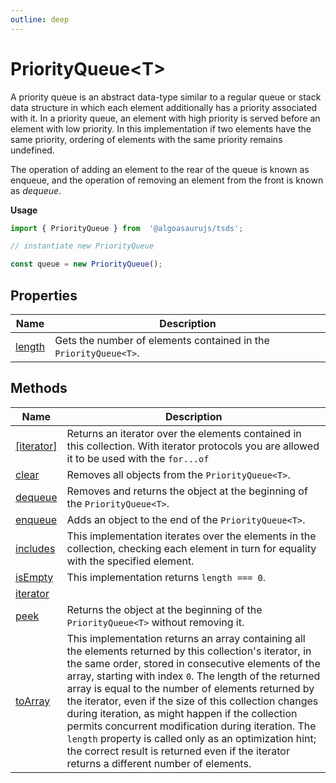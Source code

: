 ```yaml
---
outline: deep
---
```


# ****PriorityQueue&lt;T&gt;****

A priority queue is an abstract data-type similar to a regular queue or stack data structure in which each element additionally has a priority associated with it.
In a priority queue, an element with high priority is served before an element with low priority.
In this implementation if two elements have the same priority, ordering of elements with the same priority remains undefined.

The operation of adding an element to the rear of the queue is known as enqueue, and the operation of removing an element from the front is known as _dequeue_.

**Usage**

```typescript
import { PriorityQueue } from  '@algoasaurujs/tsds';

// instantiate new PriorityQueue

const queue = new PriorityQueue();
```

## **Properties**

| Name                                                       | Description                                                      |
| ---------------------------------------------------------- | ---------------------------------------------------------------- |
| [length](/data-structures/PriorityQueue/properties/length) | Gets the number of elements contained in the `PriorityQueue<T>`. |

## **Methods**

| Name                                                            | Description                                                                                                                                                                                                                                                                                                                                                                                                                                                                                                                                                                                                 |
| --------------------------------------------------------------- | ----------------------------------------------------------------------------------------------------------------------------------------------------------------------------------------------------------------------------------------------------------------------------------------------------------------------------------------------------------------------------------------------------------------------------------------------------------------------------------------------------------------------------------------------------------------------------------------------------------- |
| [[iterator]](/data-structures/PriorityQueue/methods/[iterator]) | Returns an iterator over the elements contained in this collection. With iterator protocols you are allowed it to be used with the `for...of`                                                                                                                                                                                                                                                                                                                                                                                                                                                               |
| [clear](/data-structures/PriorityQueue/methods/clear)           | Removes all objects from the `PriorityQueue<T>`.                                                                                                                                                                                                                                                                                                                                                                                                                                                                                                                                                            |
| [dequeue](/data-structures/PriorityQueue/methods/dequeue)       | Removes and returns the object at the beginning of the `PriorityQueue<T>`.                                                                                                                                                                                                                                                                                                                                                                                                                                                                                                                                  |
| [enqueue](/data-structures/PriorityQueue/methods/enqueue)       | Adds an object to the end of the `PriorityQueue<T>`.                                                                                                                                                                                                                                                                                                                                                                                                                                                                                                                                                        |
| [includes](/data-structures/PriorityQueue/methods/includes)     | This implementation iterates over the elements in the collection, checking each element in turn for equality with the specified element.                                                                                                                                                                                                                                                                                                                                                                                                                                                                    |
| [isEmpty](/data-structures/PriorityQueue/methods/isEmpty)       | This implementation returns `length === 0`.                                                                                                                                                                                                                                                                                                                                                                                                                                                                                                                                                                 |
| [iterator](/data-structures/PriorityQueue/methods/iterator)     |                                                                                                                                                                                                                                                                                                                                                                                                                                                                                                                                                                                                             |
| [peek](/data-structures/PriorityQueue/methods/peek)             | Returns the object at the beginning of the `PriorityQueue<T>` without removing it.                                                                                                                                                                                                                                                                                                                                                                                                                                                                                                                          |
| [toArray](/data-structures/PriorityQueue/methods/toArray)       | This implementation returns an array containing all the elements returned by this collection's iterator, in the same order, stored in consecutive elements of the array, starting with index `0`. The length of the returned array is equal to the number of elements returned by the iterator, even if the size of this collection changes during iteration, as might happen if the collection permits concurrent modification during iteration. The `length` property is called only as an optimization hint; the correct result is returned even if the iterator returns a different number of elements. |

